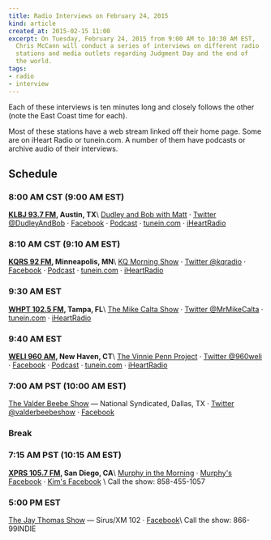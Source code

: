 ```yaml
---
title: Radio Interviews on February 24, 2015
kind: article
created_at: 2015-02-15 11:00
excerpt: On Tuesday, February 24, 2015 from 9:00 AM to 10:30 AM EST, 
  Chris McCann will conduct a series of interviews on different radio 
  stations and media outlets regarding Judgment Day and the end of 
  the world.
tags:
- radio
- interview
---
```

Each of these interviews is ten minutes long and closely
follows the other (note the East Coast time for each).

Most of these stations have a web stream linked off their home page.
Some are on iHeart Radio or tunein.com.
A number of them have podcasts or archive audio of their interviews.

## Schedule

### 8:00 AM CST (9:00 AM EST)
**[KLBJ 93.7 FM](http://www.klbjfm.com), Austin, TX**\\
  [Dudley and Bob with Matt](http://www.klbjfm.com/shows/dudley-and-bob) &middot;
  [Twitter @DudleyAndBob](https://twitter.com/dudleyandbob) &middot;
  [Facebook](https://www.facebook.com/dudleyandbob) &middot;
  [Podcast](http://www.klbjfm.com/media/podcasts/dudley-and-bob) &middot;
  [tunein.com](http://tunein.com/radio/The-Dudley-and-Bob-Show-p64996/) &middot;
  [iHeartRadio](http://www.iheart.com/live/937-klbj-6054/)

### 8:10 AM CST (9:10 AM EST)
**[KQRS 92 FM](http://www.92kqrs.com), Minneapolis, MN**\\
  [KQ Morning Show](http://www.92kqrs.com/common/more.php?m=102&is_corp=0&r=11&title=morningshow) &middot;
  [Twitter @kqradio](https://twitter.com/kqradio) &middot;
  [Facebook](https://www.facebook.com/92kqrs) &middot;
  [Podcast](http://www.92kqrs.com/common/page.php?pt=KQ+Morning+Show+Podcast&id=21383&is_corp=0) &middot;
  [tunein.com](http://tunein.com/radio/92-KQRS-925-s34877/) &middot;
  [iHeartRadio](http://www.iheart.com/live/kq-92-5341/)

### 9:30 AM EST
**[WHPT 102.5 FM](http://www.theboneonline.com), Tampa, FL**\\
  [The Mike Calta Show](http://www.theboneonline.com/s/the-mike-calta-show/) &middot;
  [Twitter @MrMikeCalta](https://twitter.com/MrMikeCalta) &middot;
  [tunein.com](http://tunein.com/radio/The-Bone-1025-s29409/) &middot;
  [iHeartRadio](http://www.iheart.com/live/1025-the-bone-5920/)

### 9:40 AM EST
**[WELI 960 AM](http://www.960weli.com/main.html), New Haven, CT**\\
  [The Vinnie Penn Project](http://www.960weli.com/onair/the-vinnie-penn-project-37348/) &middot;
  [Twitter @960weli](https://twitter.com/960weli) &middot;
  [Facebook](https://www.facebook.com/960WELI) &middot;
  [Podcast](http://www.960weli.com/media/) &middot;
  [tunein.com](http://tunein.com/radio/960-WELI-s28518/) &middot;
  [iHeartRadio](http://www.iheart.com/live/960-weli-453/)

### 7:00 AM PST (10:00 AM EST)
  [The Valder Beebe Show](http://valderbeebeshow.com) &mdash; National Syndicated, Dallas, TX &middot;
  [Twitter @valderbeebeshow](http://twitter.com/valderbeebeshow) &middot;
  [Facebook](http://www.facebook.com/valderbeebeshow)

### Break

### 7:15 AM PST (10:15 AM EST)
**[XPRS 105.7 FM](http://www.1057max.fm/), San Diego, CA**\\
  [Murphy in the Morning](http://www.1057max.fm/show/murphy-and-kim/) &middot;
  [Murphy's Facebook](https://www.facebook.com/jack.murphy.7127) &middot;
  [Kim's Facebook](https://www.facebook.com/1057maxfm) \\
  Call the show: 858-455-1057
  
### 5:00 PM EST
  [The Jay Thomas Show](http://www.jaythomas.com/the-jay-thomas-show/) &mdash; Sirus/XM 102 &middot;
  [Facebook](https://www.facebook.com/jaythomasshow)\\
  Call the show: 866-99INDIE
